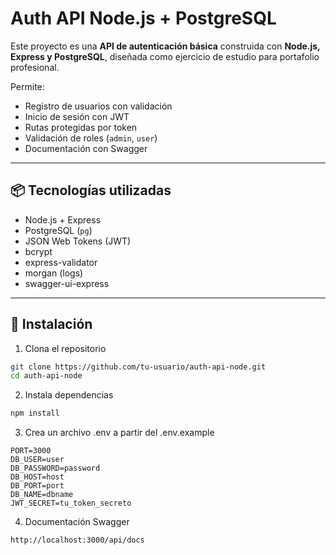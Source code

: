 # Auth API Node.js + PostgreSQL

Este proyecto es una **API de autenticación básica** construida con **Node.js, Express y PostgreSQL**, diseñada como ejercicio de estudio para portafolio profesional.

Permite:
- Registro de usuarios con validación
- Inicio de sesión con JWT
- Rutas protegidas por token
- Validación de roles (`admin`, `user`)
- Documentación con Swagger
  
---

## 📦 Tecnologías utilizadas

- Node.js + Express
- PostgreSQL (`pg`)
- JSON Web Tokens (JWT)
- bcrypt
- express-validator
- morgan (logs)
- swagger-ui-express

---

## 🚀 Instalación

1. Clona el repositorio

```bash
git clone https://github.com/tu-usuario/auth-api-node.git
cd auth-api-node
```

2. Instala dependencias

```bash
npm install
```

3. Crea un archivo .env a partir del .env.example
   
```env
PORT=3000
DB_USER=user
DB_PASSWORD=password
DB_HOST=host
DB_PORT=port
DB_NAME=dbname
JWT_SECRET=tu_token_secreto
```

4. Documentación Swagger
```bash
http://localhost:3000/api/docs
```
